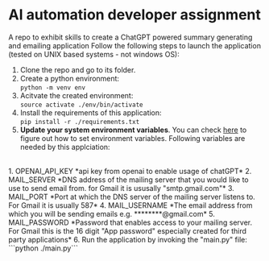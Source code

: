 # AI automation developer assignment
A repo to exhibit skills to create a ChatGPT powered summary generating and emailing application
Follow the following steps to launch the application (tested on UNIX based systems - not windows OS):
1. Clone the repo and go to its folder. 
2. Create a python environment:
<br> ```python -m venv env```
3. Acitvate the created environment:
<br> ```source activate ./env/bin/activate```
4. Install the requirements of this application:
<br> ```pip install -r ./requirements.txt```
5. **Update your system environment variables**. You can check [here](https://www3.ntu.edu.sg/home/ehchua/programming/howto/Environment_Variables.html) to figure out how to set environment variables. Following variables are needed by this applciation:
<br>
  1. OPENAI_API_KEY *api key from openai to enable usage of chatGPT*
  2. MAIL_SERVER  *DNS address of the mailing server that you would like to use to send email from. for Gmail it is ususally "smtp.gmail.com"*
  3. MAIL_PORT *Port at which the DNS server of the mailing server listens to. For Gmail it is usually 587*
  4. MAIL_USERNAME *The email address from which you will be sending emails e.g. ********@gmail.com*
  5. MAIL_PASSWORD *Password that enables access to your mailing server. For Gmail this is the 16 digit "App password" especially created for third party applications*
6. Run the application by invoking the "main.py" file:
<br> ```python ./main.py```